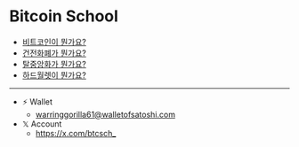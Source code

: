
# Bitcoin School

- [비트코인이 뭔가요?](what-is-bitcoin.md)
- [건전화폐가 뭔가요?](what-is-sound-money.md)
- [탈중앙화가 뭔가요?](what-is-decentralization.md)
- [하드월렛이 뭔가요?](what-is-hardware-wallet.md)

---

- ⚡️ Wallet
  - warringgorilla61@walletofsatoshi.com
- 𝕏 Account
  - <https://x.com/btcsch_>
